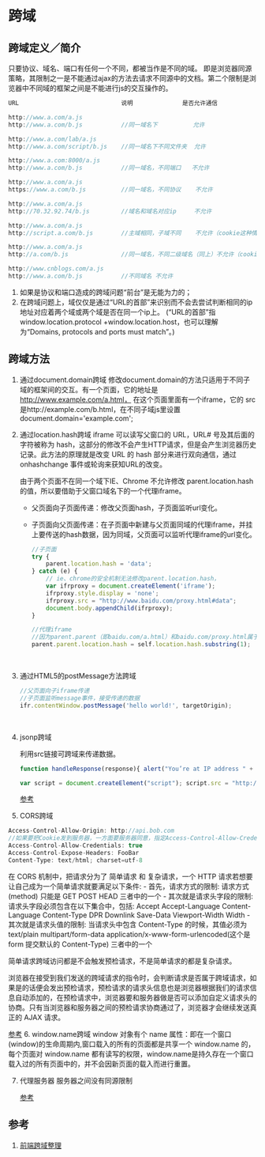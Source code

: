 # 跨域

## 跨域定义／简介

只要协议、域名、端口有任何一个不同，都被当作是不同的域。
即是浏览器同源策略，其限制之一是不能通过ajax的方法去请求不同源中的文档。第二个限制是浏览器中不同域的框架之间是不能进行js的交互操作的。

```Javascript
URL                             说明              是否允许通信

http://www.a.com/a.js
http://www.a.com/b.js           //同一域名下          允许

http://www.a.com/lab/a.js
http://www.a.com/script/b.js    //同一域名下不同文件夹  允许

http://www.a.com:8000/a.js
http://www.a.com/b.js           //同一域名，不同端口   不允许

http://www.a.com/a.js
https://www.a.com/b.js          //同一域名，不同协议    不允许

http://www.a.com/a.js
http://70.32.92.74/b.js         //域名和域名对应ip     不允许

http://www.a.com/a.js
http://script.a.com/b.js        //主域相同，子域不同    不允许（cookie这种情况下也不允许访问）

http://www.a.com/a.js
http://a.com/b.js               //同一域名，不同二级域名（同上）不允许（cookie这种情况下也不允许访问）

http://www.cnblogs.com/a.js
http://www.a.com/b.js           //不同域名 不允许
```

1. 如果是协议和端口造成的跨域问题“前台”是无能为力的；
2. 在跨域问题上，域仅仅是通过“URL的首部”来识别而不会去尝试判断相同的ip地址对应着两个域或两个域是否在同一个ip上。
   (“URL的首部”指window.location.protocol +window.location.host，也可以理解为“Domains, protocols and ports must match”。)

## 跨域方法

1. 通过document.domain跨域
   修改document.domain的方法只适用于不同子域的框架间的交互。有一个页面，它的地址是 http://www.example.com/a.html， 在这个页面里面有一个iframe，它的 src 是http://example.com/b.html，在不同子域js里设置document.domain='example.com';
2. 通过location.hash跨域
   iframe 可以读写父窗口的 URL，URL# 号及其后面的字符被称为 hash，这部分的修改不会产生HTTP请求，但是会产生浏览器历史记录。此方法的原理就是改变 URL 的 hash 部分来进行双向通信，通过 onhashchange 事件或轮询来获知URL的改变。

   由于两个页面不在同一个域下IE、Chrome 不允许修改 parent.location.hash 的值，所以要借助于父窗口域名下的一个代理iframe。

   - 父页面向子页面传递：修改父页面hash，子页面监听url变化。

   - 子页面向父页面传递：在子页面中新建与父页面同域的代理iframe，并挂上要传送的hash数据，因为同域，父页面可以监听代理iframe的url变化。

     ```javascript
     //子页面
     try {  
         parent.location.hash = 'data';  
     } catch (e) {
         // ie、chrome的安全机制无法修改parent.location.hash，  
         var ifrproxy = document.createElement('iframe');  
         ifrproxy.style.display = 'none';
         ifrproxy.src = "http://www.baidu.com/proxy.html#data";  
         document.body.appendChild(ifrproxy);  
     }

     //代理iframe
     //因为parent.parent（即baidu.com/a.html）和baidu.com/proxy.html属于同一个域，所以可以改变其location.hash的值  
     parent.parent.location.hash = self.location.hash.substring(1);
     ```

   ​

3. 通过HTML5的postMessage方法跨域

   ```Javascript
   //父页面向子iframe传递
   //子页面监听message事件，接受传递的数据
   ifr.contentWindow.postMessage('hello world!', targetOrigin); 
   ```
   ​
4. jsonp跨域

   利用src链接可跨域来传递数据。

   ```Javascript
   function handleResponse(response){ alert("You’re at IP address " + response.ip + ", which is in " + response.city + ", " + response.region_name); }

   var script = document.createElement("script"); script.src = "http://freegeoip.net/json/?callback=handleResponse"; document.body.insertBefore(script, document.body.firstChild);
   ```

   [参考](https://juejin.im/post/5c07fa04e51d451de968906b)

5. CORS跨域

  ```javascript
  Access-Control-Allow-Origin: http://api.bob.com
  //如果要把Cookie发到服务器，一方面要服务器同意，指定Access-Control-Allow-Credentials字段。另一方面，开发者必须在AJAX请求中打开withCredentials属性。
  Access-Control-Allow-Credentials: true
  Access-Control-Expose-Headers: FooBar
  Content-Type: text/html; charset=utf-8
  ```

  在 CORS 机制中，把请求分为了 简单请求 和 复杂请求，一个 HTTP 请求若想要让自己成为一个简单请求就要满足以下条件:
    - 首先，请求方式的限制: 请求方式(method) 只能是 GET POST HEAD 三者中的一个
    - 其次就是请求头字段的限制: 请求头字段必须包含在以下集合中，包括: Accept Accept-Language Content-Language Content-Type DPR Downlink Save-Data Viewport-Width Width
    - 其次就是请求头值的限制: 当请求头中包含 Content-Type 的时候，其值必须为 text/plain multipart/form-data application/x-www-form-urlencoded(这个是 form 提交默认的 Content-Type) 三者中的一个

  简单请求跨域访问都是不会触发预检请求，不是简单请求的都是复杂请求。

  浏览器在接受到我们发送的跨域请求的指令时，会判断请求是否属于跨域请求，如果是的话便会发出预检请求，预检请求的请求头信息也是浏览器根据我们的请求信息自动添加的，在预检请求中，浏览器要和服务器做是否可以添加自定义请求头的协商。只有当浏览器和服务器之间的预检请求协商通过了，浏览器才会继续发送真正的 AJAX 请求。

  [参考](https://juejin.im/post/5c0b5a8851882548e9380afb)
6. window.name跨域
  window 对象有个 name 属性：即在一个窗口(window)的生命周期内,窗口载入的所有的页面都是共享一个 window.name 的，每个页面对 window.name 都有读写的权限，window.name是持久存在一个窗口载入过的所有页面中的，并不会因新页面的载入而进行重置。

7. 代理服务器
   服务器之间没有同源限制

   [参考](https://juejin.im/post/5c153c456fb9a049ca373eed)

## 参考

1. [前端跨域整理][1]

   [1]: https://gold.xitu.io/post/5815f4abbf22ec006893b431 "前端跨域整理"